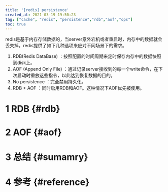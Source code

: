 ```yaml
---
title: '[redis] persistence'
created_at: 2021-03-19 19:50:23
tag: ["cache", "redis", "persistence","rdb","aof","ops"]
toc: true
---
```


redis是基于内存存储数据的，当server意外宕机或者重启时，内存中的数据就会丢失掉。redis提供了如下几种选项来应对不同场景下的需求。
1. RDB(Redis DataBase) ：按照配置的时间周期来定时保存内存中的数据快照到disk上。
2. AOF (Append Only File) ：通过记录server接收到的每一个write命令，在下次启动时重放这些指令，以此达到恢复数据的目的。
3. No persistence ：完全禁用持久化。
4. RDB + AOF ：同时启用RDB和AOF。这种情况下AOF优先被使用。

# 1 RDB {#rdb}

# 2 AOF {#aof}

# 3 总结 {#sumamry}

# 4 参考 {#reference}

[^persistence]:<https://redis.io/topics/persistence>
